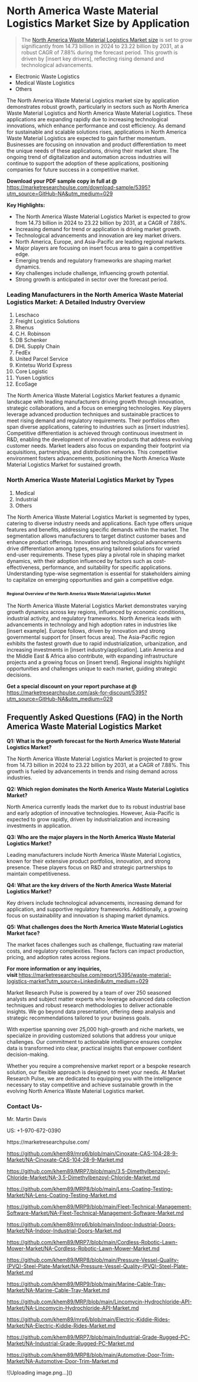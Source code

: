 <h1>North America Waste Material Logistics Market&nbsp;Size by Application</h1><blockquote><p>The <a href="https://marketresearchpulse.com/download-sample/5395?utm_source=GitHub-NA&amp;utm_medium=029">North America Waste Material Logistics Market size</a> is set to grow significantly from 14.73 billion in 2024 to 23.22 billion by 2031, at a robust CAGR of 7.88% during the forecast period. This growth is driven by [insert key drivers], reflecting rising demand and technological advancements.</p></blockquote><ul><li>Electronic Waste Logistics<li> Medical Waste Logistics<li> Others</li></ul><p>The North America Waste Material Logistics market size by application demonstrates robust growth, particularly in sectors such as North America Waste Material Logistics and North America Waste Material Logistics. These applications are expanding rapidly due to increasing technological innovations, which enhance performance and cost efficiency. As demand for sustainable and scalable solutions rises, applications in North America Waste Material Logistics are expected to gain further momentum. Businesses are focusing on innovation and product differentiation to meet the unique needs of these applications, driving their market share. The ongoing trend of digitalization and automation across industries will continue to support the adoption of these applications, positioning companies for future success in a competitive market.</p><p><strong>Download your PDF sample copy in full at @ </strong><a href="https://marketresearchpulse.com/download-sample/5395?utm_source=GitHub-NA&amp;utm_medium=029">https://marketresearchpulse.com/download-sample/5395?utm_source=GitHub-NA&amp;utm_medium=029</a></p><p><strong>Key Highlights: </strong></p><ul><li>The North America Waste Material Logistics Market is expected to grow from 14.73 billion in 2024 to 23.22 billion by 2031, at a CAGR of 7.88%.</li><li>Increasing demand for trend or application is driving market growth.</li><li>Technological advancements and innovation are key market drivers.</li><li>North America, Europe, and Asia-Pacific are leading regional markets.</li><li>Major players are focusing on insert focus area to gain a competitive edge.</li><li>Emerging trends and regulatory frameworks are shaping market dynamics.</li><li>Key challenges include challenge, influencing growth potential.</li><li>Strong growth is anticipated in sector over the forecast period.</li></ul><h3>Leading Manufacturers in the North America Waste Material Logistics Market: A Detailed Industry Overview</h3><ol><li>Leschaco</li><li>Freight Logistics Solutions</li><li>Rhenus</li><li>C.H. Robinson</li><li>DB Schenker</li><li>DHL Supply Chain</li><li>FedEx</li><li>United Parcel Service</li><li>Kintetsu World Express</li><li>Core Logistic</li><li>Yusen Logistics</li><li>EcoSage</li></ol><div class="flex max-w-full flex-col flex-grow"><div class="min-h-8 text-message flex w-full flex-col items-end gap-2 whitespace-normal break-words [.text-message+&amp;]:mt-5" dir="auto" data-message-author-role="assistant" data-message-id="fd8432e4-4910-450d-b182-61b7bfb0a01f" data-message-model-slug="gpt-4o"><div class="flex w-full flex-col gap-1 empty:hidden first:pt-[3px]"><div class="markdown prose w-full break-words dark:prose-invert light"><p>The North America Waste Material Logistics Market features a dynamic landscape with leading manufacturers driving growth through innovation, strategic collaborations, and a focus on emerging technologies. Key players leverage advanced production techniques and sustainable practices to meet rising demand and regulatory requirements. Their portfolios often span diverse applications, catering to industries such as [insert industries]. Competitive differentiation is achieved through continuous investment in R&amp;D, enabling the development of innovative products that address evolving customer needs. Market leaders also focus on expanding their footprint via acquisitions, partnerships, and distribution networks. This competitive environment fosters advancements, positioning the North America Waste Material Logistics Market for sustained growth.</p></div></div></div></div><h3>North America Waste Material Logistics Market by Types</h3><ol><li>Medical<li> Industrial<li> Others</li></ol><div class="flex max-w-full flex-col flex-grow"><div class="min-h-8 text-message flex w-full flex-col items-end gap-2 whitespace-normal break-words [.text-message+&amp;]:mt-5" dir="auto" data-message-author-role="assistant" data-message-id="084470be-0bb7-4664-bddf-5156b4f41249" data-message-model-slug="gpt-4o-mini"><div class="flex w-full flex-col gap-1 empty:hidden first:pt-[3px]"><div class="markdown prose w-full break-words dark:prose-invert light"><p>The North America Waste Material Logistics Market is segmented by types, catering to diverse industry needs and applications. Each type offers unique features and benefits, addressing specific demands within the market. The segmentation allows manufacturers to target distinct customer bases and enhance product offerings. Innovation and technological advancements drive differentiation among types, ensuring tailored solutions for varied end-user requirements. These types play a pivotal role in shaping market dynamics, with their adoption influenced by factors such as cost-effectiveness, performance, and suitability for specific applications. Understanding type-wise segmentation is essential for stakeholders aiming to capitalize on emerging opportunities and gain a competitive edge.</p></div></div></div></div><h3><span style="font-size: 11px;">Regional Overview of the North America Waste Material Logistics Market</span></h3><div class="flex max-w-full flex-col flex-grow"><div class="min-h-8 text-message flex w-full flex-col items-end gap-2 whitespace-normal break-words [.text-message+&amp;]:mt-5" dir="auto" data-message-author-role="assistant" data-message-id="e9038762-ce64-4e30-91c9-9bd413514231" data-message-model-slug="gpt-4o-mini"><div class="flex w-full flex-col gap-1 empty:hidden first:pt-[3px]"><div class="markdown prose w-full break-words dark:prose-invert light"><p>The North America Waste Material Logistics Market demonstrates varying growth dynamics across key regions, influenced by economic conditions, industrial activity, and regulatory frameworks. North America leads with advancements in technology and high adoption rates in industries like [insert example]. Europe follows, driven by innovation and strong governmental support for [insert focus area]. The Asia-Pacific region exhibits the fastest growth due to rapid industrialization, urbanization, and increasing investments in [insert industry/application]. Latin America and the Middle East &amp; Africa also contribute, with expanding infrastructure projects and a growing focus on [insert trend]. Regional insights highlight opportunities and challenges unique to each market, guiding strategic decisions.</p></div></div></div></div><p><strong>Get a special discount on your report purchase at @ </strong><a href="https://marketresearchpulse.com/ask-for-discount/5395?utm_source=GitHub-NA&amp;utm_medium=029">https://marketresearchpulse.com/ask-for-discount/5395?utm_source=GitHub-NA&amp;utm_medium=029</a></p><h2>Frequently Asked Questions (FAQ) in the North America Waste Material Logistics Market</h2><p><strong>Q1: What is the growth forecast for the North America Waste Material Logistics Market?</strong></p><p>The North America Waste Material Logistics Market is projected to grow from 14.73 billion in 2024 to 23.22 billion by 2031, at a CAGR of 7.88%. This growth is fueled by advancements in trends and rising demand across industries.</p><p><strong>Q2: Which region dominates the North America Waste Material Logistics Market?</strong></p><p>North America currently leads the market due to its robust industrial base and early adoption of innovative technologies. However, Asia-Pacific is expected to grow rapidly, driven by industrialization and increasing investments in application.</p><p><strong>Q3: Who are the major players in the North America Waste Material Logistics Market?</strong></p><p>Leading manufacturers include North America Waste Material Logistics, known for their extensive product portfolios, innovation, and strong presence. These players focus on R&amp;D and strategic partnerships to maintain competitiveness.</p><p><strong>Q4: What are the key drivers of the North America Waste Material Logistics Market?</strong></p><p>Key drivers include technological advancements, increasing demand for application, and supportive regulatory frameworks. Additionally, a growing focus on sustainability and innovation is shaping market dynamics.</p><p><strong>Q5: What challenges does the North America Waste Material Logistics Market face?</strong></p><p>The market faces challenges such as challenge, fluctuating raw material costs, and regulatory complexities. These factors can impact production, pricing, and adoption rates across regions.</p><p><strong>For more information or any inquiries, visit&nbsp;</strong><a href="https://marketresearchpulse.com/report/5395/waste-material-logistics-market?utm_source=Linkedin&utm_medium=029">https://marketresearchpulse.com/report/5395/waste-material-logistics-market?utm_source=Linkedin&utm_medium=029</a></p><p>Market Research Pulse is powered by a team of over 250 seasoned analysts and subject matter experts who leverage advanced data collection techniques and robust research methodologies to deliver actionable insights. We go beyond data presentation, offering deep analysis and strategic recommendations tailored to your business goals.</p><p>With expertise spanning over 25,000 high-growth and niche markets, we specialize in providing customized solutions that address your unique challenges. Our commitment to actionable intelligence ensures complex data is transformed into clear, practical insights that empower confident decision-making.</p><p>Whether you require a comprehensive market report or a bespoke research solution, our flexible approach is designed to meet your needs. At Market Research Pulse, we are dedicated to equipping you with the intelligence necessary to stay competitive and achieve sustainable growth in the evolving North America Waste Material Logistics market.</p><h3><strong>Contact Us-</strong></h3><p>Mr. Martin Davis</p><p>US: +1-970-672-0390</p><p>https://marketresearchpulse.com/</p><p><a href="https://github.com/khem89/mrp6/blob/main/Cinoxate-CAS-104-28-9-Market/NA-Cinoxate-CAS-104-28-9-Market.md">https://github.com/khem89/mrp6/blob/main/Cinoxate-CAS-104-28-9-Market/NA-Cinoxate-CAS-104-28-9-Market.md</a></p><p><a href="https://github.com/khem89/MRP7/blob/main/3,5-Dimethylbenzoyl-Chloride-Market/NA-3,5-Dimethylbenzoyl-Chloride-Market.md">https://github.com/khem89/MRP7/blob/main/3,5-Dimethylbenzoyl-Chloride-Market/NA-3,5-Dimethylbenzoyl-Chloride-Market.md</a></p><p><a href="https://github.com/khem89/MRP8/blob/main/Lens-Coating-Testing-Market/NA-Lens-Coating-Testing-Market.md">https://github.com/khem89/MRP8/blob/main/Lens-Coating-Testing-Market/NA-Lens-Coating-Testing-Market.md</a></p><p><a href="https://github.com/khem89/MRP9/blob/main/Fleet-Technical-Management-Software-Market/NA-Fleet-Technical-Management-Software-Market.md">https://github.com/khem89/MRP9/blob/main/Fleet-Technical-Management-Software-Market/NA-Fleet-Technical-Management-Software-Market.md</a></p><p><a href="https://github.com/khem89/mrp6/blob/main/Indoor-Industrial-Doors-Market/NA-Indoor-Industrial-Doors-Market.md">https://github.com/khem89/mrp6/blob/main/Indoor-Industrial-Doors-Market/NA-Indoor-Industrial-Doors-Market.md</a></p><p><a href="https://github.com/khem89/MRP7/blob/main/Cordless-Robotic-Lawn-Mower-Market/NA-Cordless-Robotic-Lawn-Mower-Market.md">https://github.com/khem89/MRP7/blob/main/Cordless-Robotic-Lawn-Mower-Market/NA-Cordless-Robotic-Lawn-Mower-Market.md</a></p><p><a href="https://github.com/khem89/MRP8/blob/main/Pressure-Vessel-Quality-(PVQ)-Steel-Plate-Market/NA-Pressure-Vessel-Quality-(PVQ)-Steel-Plate-Market.md">https://github.com/khem89/MRP8/blob/main/Pressure-Vessel-Quality-(PVQ)-Steel-Plate-Market/NA-Pressure-Vessel-Quality-(PVQ)-Steel-Plate-Market.md</a></p><p><a href="https://github.com/khem89/MRP9/blob/main/Marine-Cable-Tray-Market/NA-Marine-Cable-Tray-Market.md">https://github.com/khem89/MRP9/blob/main/Marine-Cable-Tray-Market/NA-Marine-Cable-Tray-Market.md</a></p><p><a href="https://github.com/khem89/MRP/blob/main/Lincomycin-Hydrochloride-API-Market/NA-Lincomycin-Hydrochloride-API-Market.md">https://github.com/khem89/MRP/blob/main/Lincomycin-Hydrochloride-API-Market/NA-Lincomycin-Hydrochloride-API-Market.md</a></p><p><a href="https://github.com/khem89/mrp6/blob/main/Electric-Kiddie-Rides-Market/NA-Electric-Kiddie-Rides-Market.md">https://github.com/khem89/mrp6/blob/main/Electric-Kiddie-Rides-Market/NA-Electric-Kiddie-Rides-Market.md</a></p><p><a href="https://github.com/khem89/MRP7/blob/main/Industrial-Grade-Rugged-PC-Market/NA-Industrial-Grade-Rugged-PC-Market.md">https://github.com/khem89/MRP7/blob/main/Industrial-Grade-Rugged-PC-Market/NA-Industrial-Grade-Rugged-PC-Market.md</a></p><p><a href="https://github.com/khem89/MRP8/blob/main/Automotive-Door-Trim-Market/NA-Automotive-Door-Trim-Market.md">https://github.com/khem89/MRP8/blob/main/Automotive-Door-Trim-Market/NA-Automotive-Door-Trim-Market.md</a></p>
![Uploading image.png…]()
